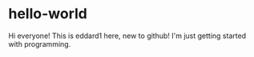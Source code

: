 # hello-world
Hi everyone! This is eddard1 here, new to github! I'm just getting started with programming. 

